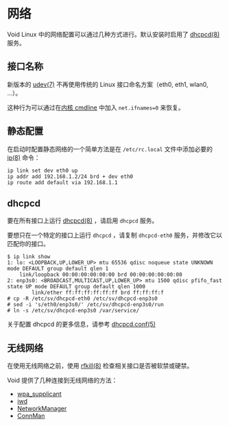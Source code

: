 # 网络

Void Linux 中的网络配置可以通过几种方式进行。默认安装时启用了 [dhcpcd(8)](https://man.voidlinux.org/dhcpcd.8) 服务。

## 接口名称

新版本的 [udev(7)](https://man.voidlinux.org/udev.7) 不再使用传统的 Linux 接口命名方案（eth0, eth1, wlan0, ...）。

这种行为可以通过在[内核 cmdline](https://docs.voidlinux.org/config/kernel.html#cmdline) 中加入 `net.ifnames=0` 来恢复。

## 静态配置

在启动时配置静态网络的一个简单方法是在 `/etc/rc.local` 文件中添加必要的 [ip(8)](https://man.voidlinux.org/ip.8) 命令：

```
ip link set dev eth0 up
ip addr add 192.168.1.2/24 brd + dev eth0
ip route add default via 192.168.1.1
```

## dhcpcd

要在所有接口上运行 [dhcpcd(8)](https://man.voidlinux.org/dhcpcd.8) ，请启用 `dhcpcd` 服务。

要想只在一个特定的接口上运行 `dhcpcd` ，请复制 `dhcpcd-eth0` 服务，并修改它以匹配你的接口。

```
$ ip link show
1: lo: <LOOPBACK,UP,LOWER_UP> mtu 65536 qdisc noqueue state UNKNOWN mode DEFAULT group default qlen 1
    link/loopback 00:00:00:00:00:00 brd 00:00:00:00:00:00
2: enp3s0: <BROADCAST,MULTICAST,UP,LOWER_UP> mtu 1500 qdisc pfifo_fast state UP mode DEFAULT group default qlen 1000
        link/ether ff:ff:ff:ff:ff:ff brd ff:ff:ff:f
# cp -R /etc/sv/dhcpcd-eth0 /etc/sv/dhcpcd-enp3s0
# sed -i 's/eth0/enp3s0/' /etc/sv/dhcpcd-enp3s0/run
# ln -s /etc/sv/dhcpcd-enp3s0 /var/service/
```

关于配置 dhcpcd 的更多信息，请参考 [dhcpcd.conf(5)](https://man.voidlinux.org/dhcpcd.conf.5)

## 无线网络

在使用无线网络之前，使用 [rfkill(8)](https://man.voidlinux.org/rfkill.8)  检查相关接口是否被软禁或硬禁。

Void 提供了几种连接到无线网络的方法：

- [wpa_supplicant](./wpa_supplicant.md)
- [iwd](./iwd.md)
- [NetworkManager](./networkmanager.md)
- [ConnMan](./connman.md)
